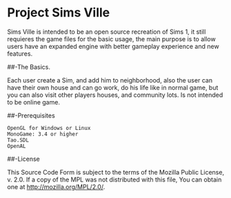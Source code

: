 # Project Sims Ville

Sims Ville is intended to be an open source recreation of Sims 1, it still requieres the game files for the basic usage, the main purpose is to allow users have an expanded engine with better gameplay experience and new features.

##-The Basics.

Each user create a Sim, and add him to neighborhood, also the user can have their own house and can go work, do his life like in normal game, but you can also visit other players houses, and community lots. Is not intended to be online game.

##-Prerequisites

    OpenGL for Windows or Linux
    MonoGame: 3.4 or higher
    Tao.SDL
	OpenAL


##-License

This Source Code Form is subject to the terms of the Mozilla Public License, v. 2.0. If a copy of the MPL was not distributed with this file, You can obtain one at http://mozilla.org/MPL/2.0/.

